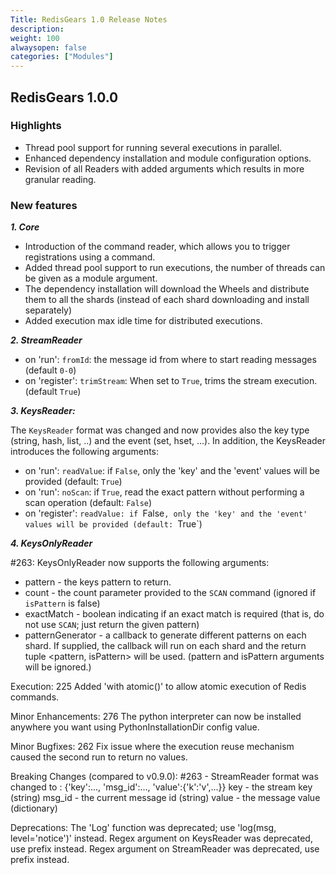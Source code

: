 ```yaml
---
Title: RedisGears 1.0 Release Notes
description:
weight: 100
alwaysopen: false
categories: ["Modules"]
---
```

## RedisGears 1.0.0

### Highlights

* Thread pool support for running several executions in parallel.
* Enhanced dependency installation and module configuration options.
* Revision of all Readers with added arguments which results in more granular reading.

### New features

***1. Core***

* Introduction of the command reader, which allows you to trigger registrations using a command.
* Added thread pool support to run executions, the number of threads can be given as a module argument.
* The dependency installation will download the Wheels and distribute them to all the shards (instead of each shard downloading and install separately)
* Added execution max idle time for distributed executions.

***2. StreamReader***

* on 'run': `fromId`: the message id from where to start reading messages (default `0-0`)
* on 'register': `trimStream`: When set to `True`, trims the stream  execution. (default `True`)

***3. KeysReader:***

The `KeysReader` format was changed and now provides also the key type (string, hash, list, ..) and the event (set, hset, ...). In addition, the KeysReader introduces the following arguments:

* on 'run': `readValue`: if `False`,  only the 'key' and the 'event' values will be provided (default: `True`)
* on 'run': `noScan`: if `True`, read the exact pattern without performing a scan operation (default: `False`)
* on 'register': `readValue: if `False`, only the 'key' and the 'event' values will be provided (default: `True`)

***4. KeysOnlyReader***

#263: KeysOnlyReader now supports the following arguments:
* pattern - the keys pattern to return.
* count - the count parameter provided to the `SCAN` command (ignored if `isPattern` is false)
* exactMatch - boolean indicating if an exact match is required (that is, do not use `SCAN`; just return the given pattern)
* patternGenerator - a callback to generate different patterns on each shard. If supplied, the callback will run on each shard and the return tuple <pattern, isPattern> will be used. (pattern and isPattern arguments will be ignored.)

Execution:
225 Added 'with atomic()' to allow atomic execution of Redis commands.

Minor Enhancements:
276 The python interpreter can now be installed anywhere you want using PythonInstallationDir config value.

Minor Bugfixes:
262 Fix issue where the execution reuse mechanism caused the second run to return no values.

Breaking Changes (compared to v0.9.0):
#263 - StreamReader format was changed to : {'key':..., 'msg_id':..., 'value':{'k':'v',...}}
key - the stream key (string)
msg_id - the current message id (string)
value - the message value (dictionary)

Deprecations:
The 'Log' function was deprecated; use 'log(msg, level='notice')' instead.
Regex argument on KeysReader was deprecated, use prefix instead.
Regex argument on StreamReader was deprecated, use prefix instead.
